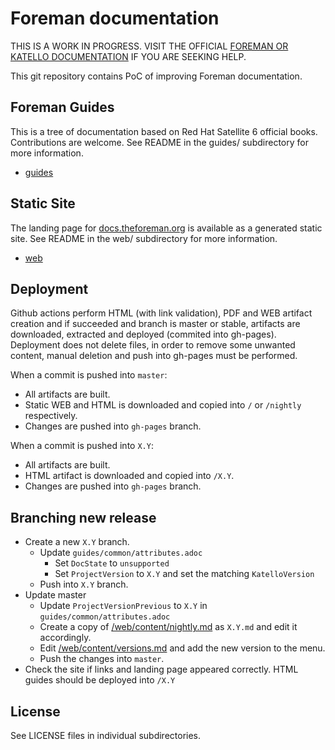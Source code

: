 # Foreman documentation

THIS IS A WORK IN PROGRESS. VISIT THE OFFICIAL [FOREMAN OR KATELLO DOCUMENTATION](https://theforeman.org/documentation.html) IF YOU ARE SEEKING HELP.

This git repository contains PoC of improving Foreman documentation.

## Foreman Guides

This is a tree of documentation based on Red Hat Satellite 6 official books.
Contributions are welcome.
See README in the guides/ subdirectory for more information.

* [guides](guides/README.md)

## Static Site

The landing page for [docs.theforeman.org](https://docs.theforeman.org) is available as a generated static site.
See README in the web/ subdirectory for more information.

* [web](web/README.md)

## Deployment

Github actions perform HTML (with link validation), PDF and WEB artifact creation and if succeeded and branch is master or stable, artifacts are downloaded, extracted and deployed (commited into gh-pages). Deployment does not delete files, in order to remove some unwanted content, manual deletion and push into gh-pages must be performed.

When a commit is pushed into `master`:

* All artifacts are built.
* Static WEB and HTML is downloaded and copied into `/` or `/nightly` respectively.
* Changes are pushed into `gh-pages` branch.

When a commit is pushed into `X.Y`:

* All artifacts are built.
* HTML artifact is downloaded and copied into `/X.Y`.
* Changes are pushed into `gh-pages` branch.

## Branching new release

* Create a new `X.Y` branch.
  * Update `guides/common/attributes.adoc`
    * Set `DocState` to `unsupported`
    * Set `ProjectVersion` to `X.Y` and set the matching `KatelloVersion`
  * Push into `X.Y` branch.
* Update master
  * Update `ProjectVersionPrevious` to `X.Y` in `guides/common/attributes.adoc`
  * Create a copy of [/web/content/nightly.md](https://github.com/theforeman/foreman-documentation/tree/master/web/content/nightly.md) as `X.Y.md` and edit it accordingly.
  * Edit [/web/content/versions.md](https://github.com/theforeman/foreman-documentation/blob/master/web/content/versions.md) and add the new version to the menu.
  * Push the changes into `master`.
* Check the site if links and landing page appeared correctly. HTML guides should be deployed into `/X.Y`

## License

See LICENSE files in individual subdirectories.
